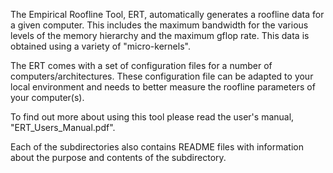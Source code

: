The Empirical Roofline Tool, ERT, automatically generates a roofline
data for a given computer. This includes the maximum bandwidth for the
various levels of the memory hierarchy and the maximum gflop rate. This
data is obtained using a variety of "micro-kernels".

The ERT comes with a set of configuration files for a number of
computers/architectures. These configuration file can be adapted to your
local environment and needs to better measure the roofline parameters of
your computer(s).

To find out more about using this tool please read the user's manual,
"ERT_Users_Manual.pdf".

Each of the subdirectories also contains README files with information about
the purpose and contents of the subdirectory.
